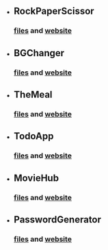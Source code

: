 - ## RockPaperScissor

  ### [files](https://github.com/SudhanshuModi/fsjs/tree/main/react-projects/rockPaperScissorDist) and [website](https://play-rockpaperscissor.netlify.app/)

- ## BGChanger

  ### [files](https://github.com/SudhanshuModi/fsjs/tree/main/react-projects/bgChangerDist) and [website](https://sudhanshu-bgchanger.netlify.app/)

- ## TheMeal

  ### [files](https://github.com/SudhanshuModi/fsjs/tree/main/react-projects/TheMealDist) and [website](https://sudhanshu-the-meal.netlify.app/)

- ## TodoApp

  ### [files](https://github.com/SudhanshuModi/fsjs/tree/main/react-projects/todoAppDist) and [website](https://sudhanshu-todo.netlify.app/)

- ## MovieHub

  ### [files](https://github.com/SudhanshuModi/fsjs/tree/main/react-projects/MovieHubDist) and [website](https://sudhanshu-moviehub.netlify.app/)

- ## PasswordGenerator

  ### [files](https://github.com/SudhanshuModi/fsjs/tree/main/react-projects/passwordGeneratorDist) and [website](https://sudhanshu-password-generator.netlify.app/)
